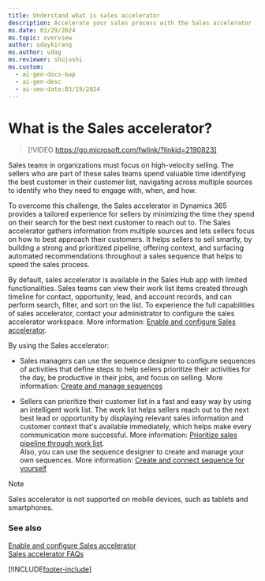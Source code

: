 ```yaml
---
title: Understand what is sales accelerator
description: Accelerate your sales process with the Sales accelerator in Dynamics 365. It provides a tailored experience for sellers, helping them prioritize customers and streamline their approach.
ms.date: 03/29/2024
ms.topic: overview
author: udaykirang
ms.author: udag
ms.reviewer: shujoshi
ms.custom:
  - ai-gen-docs-bap
  - ai-gen-desc
  - ai-seo-date:03/19/2024
---
```


# What is the Sales accelerator?  

> [!VIDEO https://go.microsoft.com/fwlink/?linkid=2190823]

Sales teams in organizations must focus on high-velocity selling. The sellers who are part of these sales teams spend valuable time identifying the best customer in their customer list, navigating across multiple sources to identify who they need to engage with, when, and how. 

To overcome this challenge, the Sales accelerator in Dynamics 365 provides a tailored experience for sellers by minimizing the time they spend on their search for the best next customer to reach out to. The Sales accelerator gathers information from multiple sources and lets sellers focus on how to best approach their customers. It helps sellers to sell smartly, by building a strong and prioritized pipeline, offering context, and surfacing automated recommendations throughout a sales sequence that helps to speed the sales process.

By default, sales accelerator is available in the Sales Hub app with limited functionalities. Sales teams can view their work list items created through timeline for contact, opportunity, lead, and account records, and can perform search, filter, and sort on the list. To experience the full capabilities of sales accelerator, contact your administrator to configure the sales accelerator workspace. More information: [Enable and configure Sales accelerator](enable-configure-sales-accelerator.md).

By using the Sales accelerator:

- Sales managers can use the sequence designer to configure sequences of activities that define steps to help sellers prioritize their activities for the day, be productive in their jobs, and focus on selling. More information: [Create and manage sequences](create-manage-sequences.md)

- Sellers can prioritize their customer list in a fast and easy way by using an intelligent work list. The work list helps sellers reach out to the next best lead or opportunity by displaying relevant sales information and customer context that's available immediately, which helps make every communication more successful. More information: [Prioritize sales pipeline through work list](prioritize-sales-pipeline-through-work-list.md).  
    Also, you can use the sequence designer to create and manage your own sequences. More information: [Create and connect sequence for yourself](create-sequence-seller.md)

>[!NOTE]
>Sales accelerator is not supported on mobile devices, such as tablets and smartphones.

### See also

[Enable and configure Sales accelerator](enable-configure-sales-accelerator.md)  
[Sales accelerator FAQs](faq-sales-accelerator.md)

[!INCLUDE[footer-include](../includes/footer-banner.md)]
